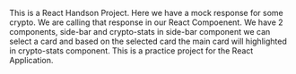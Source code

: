 This is a React Handson Project. Here we have a mock response for some crypto. We are calling that response in our React Compoenent.
We have 2 components, side-bar and crypto-stats
in side-bar component we can select a card and based on the selected card the main card will highlighted in crypto-stats component.
This is a practice project for the React Application.
